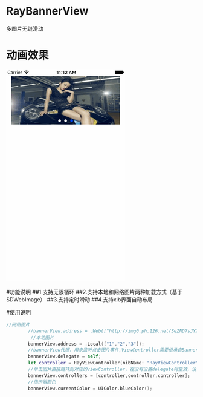 # RayBannerView
多图片无缝滑动

# 动画效果

![image](https://github.com/panyaorui/RayBannerView/blob/master/效果图/01.gif)

#功能说明
##1.支持无限循环
##2.支持本地和网络图片两种加载方式（基于SDWebImage）
##3.支持定时滑动
##4.支持xib界面自动布局

#使用说明
```swift
//网络图片
        //bannerView.address = .Web(["http://img0.ph.126.net/SeZND7sJY2E9817aqyiF9Q==/6608636628980965995.jpg","http://img0.ph.126.net/Gqoi8jy24MIqewWmUNUVcA==/639792622080629406.jpg","http://img1.ph.126.net/tWT4rtsPXrsoPyVrjvP4uQ==/1120551882302603980.jpg"]);
         //本地图片
        bannerView.address = .Local(["1","2","3"]);
        //bannerView代理，用来监听点击图片事件,ViewController需要继承自BannerViewDelegate
        bannerView.delegate = self;
        let controller = RayViewController(nibName: "RayViewController", bundle: nil);
        //单击图片直接跳转到对应的viewController，在没有设置delegate时生效，设置之后在不生效
        bannerView.controllers = [controller,controller,controller];
        //指示器颜色
        bannerView.currentColor = UIColor.blueColor();
```

